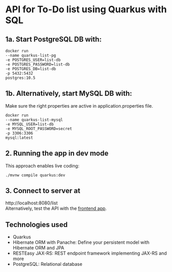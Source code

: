 # API for To-Do list using Quarkus with SQL

## 1a. Start PostgreSQL DB with:
```
docker run 
--name quarkus-list-pg 
-e POSTGRES_USER=list-db 
-e POSTGRES_PASSWORD=list-db 
-e POSTGRES_DB=list-db 
-p 5432:5432 
postgres:10.5
```

## 1b. Alternatively, start MySQL DB with:
Make sure the right properties are active in application.properties file.
```
docker run
--name quarkus-list-mysql 
-e MYSQL_USER=list-db 
-e MYSQL_ROOT_PASSWORD=secret 
-p 3306:3306 
mysql:latest
```

## 2. Running the app in dev mode

This approach enables live coding:
```shell script
./mvnw compile quarkus:dev
```
## 3. Connect to server at
http://localhost:8080/list \
Alternatively, test the API with the [frontend app](https://github.com/ihouwat/frontend-sample-api-quarkus-sql).

## Technologies used
- Quarkus
- Hibernate ORM with Panache: Define your persistent model with Hibernate ORM and JPA
- RESTEasy JAX-RS: REST endpoint framework implementing JAX-RS and more
- PostgreSQL: Relational database
